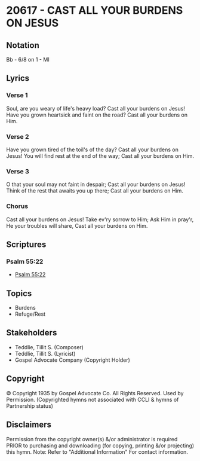 # 20617 - CAST ALL YOUR BURDENS ON JESUS

## Notation

Bb - 6/8 on 1 - MI

## Lyrics

### Verse 1

Soul, are you weary of life's heavy load? Cast all your burdens on Jesus! Have you grown heartsick and faint on the road? Cast all your burdens on Him.

### Verse 2

Have you grown tired of the toil's of the day? Cast all your burdens on Jesus! You will find rest at the end of the way; Cast all your burdens on Him.

### Verse 3

O that your soul may not faint in despair; Cast all your burdens on Jesus! Think of the rest that awaits you up there; Cast all your burdens on Him.

### Chorus

Cast all your burdens on Jesus! Take ev'ry sorrow to Him; Ask Him in pray'r, He your troubles will share, Cast all your burdens on Him.


## Scriptures

### Psalm 55:22

- [Psalm 55:22](https://www.biblegateway.com/passage/?search=Psalm%2055%3A22)


## Topics

- Burdens
- Refuge/Rest

## Stakeholders

- Teddlie, Tillit S. (Composer)
- Teddlie, Tillit S. (Lyricist)
- Gospel Advocate Company (Copyright Holder)

## Copyright

© Copyright 1935 by Gospel Advocate Co. All Rights Reserved. Used by Permission.
(Copyrighted hymns not associated with CCLI & hymns of Partnership status)

## Disclaimers

Permission from the copyright owner(s) &/or administrator is required PRIOR to purchasing and downloading (for copying, printing &/or projecting) this hymn.
Note: Refer to "Additional Information" For contact information.


